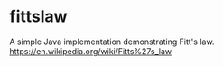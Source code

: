 # fittslaw

A simple Java implementation demonstrating Fitt's law. https://en.wikipedia.org/wiki/Fitts%27s_law
